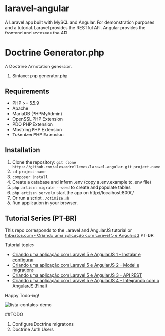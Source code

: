 # laravel-angular
A Laravel app built with MySQL and Angular.
For demonstration purposes and a tutorial.
Laravel provides the RESTful API. Angular provides the frontend and accesses the API.

# Doctrine Generator.php

A Doctrine Annotation generator.
1. Sintaxe: php generator.php

## Requirements

- PHP >= 5.5.9
- Apache
- MariaDB (PHPMyAdmin)
- OpenSSL PHP Extension
- PDO PHP Extension
- Mbstring PHP Extension
- Tokenizer PHP Extension


## Installation

1. Clone the repository: `git clone https://github.com/alexandrellemes/laravel-angular.git project-name`
2. `cd project-name`
3. `composer install`
4. Create a database and inform .env (copy a .env.example to .env file)
5. `php artisan migrate --seed` to create and populate tables
6. `php artisan serve` to start the app on http://localhost:8000/
7. Or run a script `./otimize.sh`
8. Run application in your browser.

## Tutorial Series (PT-BR)

This repo corresponds to the Laravel and AngularJS tutorial on [thbastos.com - Criando uma aplicação com Laravel 5 e AngularJS](http://thbastos.com/blog/criando-uma-aplicacao-com-laravel-5-e-angularjs-1-instalar-e-configurar) PT-BR

Tutorial topics
- [Criando uma aplicação com Laravel 5 e AngularJS 1 - Instalar e configurar](http://thbastos.com/blog/criando-uma-aplicacao-com-laravel-5-e-angularjs-1-instalar-e-configurar)
- [Criando uma aplicação com Laravel 5 e AngularJS 2 - Model e migrations](http://thbastos.com/blog/criando-uma-aplicacao-com-laravel-5-e-angularjs-2-model-e-migrations)
- [Criando uma aplicação com Laravel 5 e AngularJS 3 - API REST](http://thbastos.com/blog/criando-uma-aplicacao-com-laravel-5-e-angularjs-3-api-rest)
- [Criando uma aplicação com Laravel 5 e AngularJS 4 - Integrando com o AngularJS (Final)](http://thbastos.com/blog/criando-uma-aplicacao-com-laravel-5-e-angularjs-4-integrando-com-o-angularjs-final)

Happy Todo-ing!

![lista-contatos-demo](http://thbastos.com/sites/default/files/aplicacao-laravel-5-angularjs-demo.jpg)


##TODO

1. Configure Doctrine migrations
2. Doctrine Auth Users
